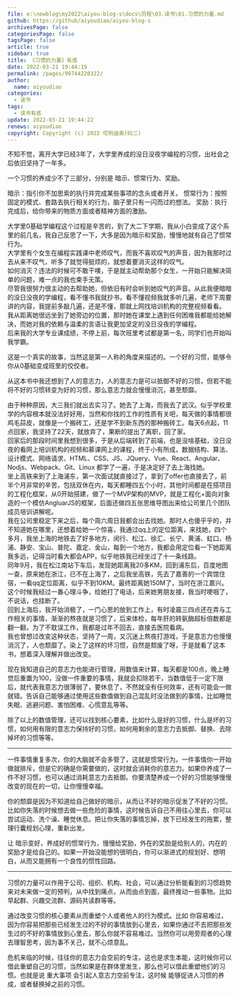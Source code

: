 ```yaml
---
file: e:\newblog\my2022\aiyou-blog-s\docs\历程\03.读书\01.习惯的力量.md
github: https://github/aiyoudiao/aiyou-blog-s
archivesPage: false
categoriesPage: false
tagsPage: false
article: true
sidebar: true
title: 《习惯的力量》有感
date: 2022-03-21 19:44:19
permalink: /pages/99744220322/
author: 
  name: aiyoudiao
categories: 
  - 读书
tags: 
  - 读书有感
update: 2022-03-21 19:44:22
renews: aiyoudiao
copyright: Copyright (c) 2022 哎哟迪奥(码二)
---
```


不知不觉，离开大学已经3年了，大学里养成的没日没夜学编程的习惯，出社会之后依旧坚持了一年多。

一个习惯的养成少不了三部分，分别是 暗示、惯常行为、奖励。

暗示：指引你不加思索的执行并完成某些事项的念头或者开关。
惯常行为：按照固定的模式、套路去执行相关的行为，脑子里只有一闪而过的想法。
奖励：执行完成后，给你带来的物质方面或者精神方面的激励。

<!-- more -->

大学里0基础学编程这个过程是辛苦的，到了大二下学期，我从小白变成了这个系里的前几名，我自己反思了一下，大多是因为暗示和奖励，慢慢地就有自己了惯常行为。    
大学里有个女生在编程实践课中老师叹气，而我不喜欢叹气的声音，因为我那时过去从来不叹气，听多了就觉得挺烦的，就想着要消灭这样的叹气。   
如何消灭？违法的时候可不敢干噢，于是就主动帮助那个女生，一开始只能解决简单的问题，难一点的我也束手无策。    
尽管我很努力很主动的去帮助她，但依旧有时会听到她叹气的声音。从此我便暗暗的没日没夜的学编程，看不懂书我就抄书，看不懂视频我就多听几遍，老师下周要讲的内容，我提前多敲几遍，还是不懂，那就上网找培训机构的完整视频看看。   
我从距离她很远坐到了她旁边的位置，那时她在课堂上遇到任何困难我都能给她解决，而她对我的依赖与温柔的言语让我更加坚定的没日没夜的学编程。   
后来我的大学专业课成绩，不停上前，每次班里考试都是第一名，同学们也开始叫我学霸。

这是一个真实的故事，当然这是第一人称的角度来描述的。一个好的习惯，能够令你从0基础变成班里的佼佼者。

从这本书中我还想到了人的意志力，人的意志力是可以抵御不好的习惯，但若不能将不好的习惯转变为好的习惯，那么意志力就会慢慢消沉，甚至颓靡。

由于种种原因，大三我们就出去实习了。她去了上海，而我去了武汉。似乎学校里学的内容根本就没法好好用，当然和你找的工作的性质有关吧，每天做的事情都很鸡毛蒜皮，就像是一个搬砖工，还是学不到新东西的那种搬砖工。每天6点起，11点回家，我坚持了22天，就放弃了，果断的提出了离职，回了家。   
回家后的那段时间里我想到很多，于是从后端转到了前端，也是没啥基础，没日没夜的看网上培训机构的视频和慕课网上的课程，终于小有所成，数据结构、算法、设计模式、网络请求、HTML、CSS、JS、JQuery、Vue、React、Angular、Nodjs、Webpack、Git、Linux 都学了一遍，于是决定好了去上海找她。   
坐上高铁来到了上海浦东，第一次面试就直接过了，拿到了offer也直接去了，前半个月非常的辛苦，包括双休在内，每天都睡四五个小时，其他时间都是在搭项目的工程化框架，从0开始搭建，做了一个MVP架构的MVP，就是工程化+面向对象造的一个模仿AngluarJS的框架，后面还做四五张思维导图出来给公司里几个团队成员培训讲解呢。   
我在公司里稳定下来之后，每个周六周日我都会出去找她。那时人也傻乎乎的，并不知道她在哪里，还想着给她一个惊喜，我通过qq上的定位距离，来找她，四个多月，我坐上海的地铁去了好多地方，闵行、松江、徐汇、长宁、黄浦、虹口、杨浦、静安、宝山、普陀、嘉定、金山，每到一个地方，我都会用定位看一下她距离我多远，记得当时看大都会APP，似乎地铁我已经坐过了十一条线路。    
同年9月，我在松江南站下车后，发现她距离我20多KM，回到浦东后，百度地图一查，原来她在浙江，已不在上海了，之后我坐高铁，先去了嘉善的一个宾馆住宿，一看qq定位距离，似乎不到10KM。最终距离她150M了，当时在浙江嘉兴。这个时候我经过一番心理斗争，给她打了电话，后来她男朋友接，我当时哽咽了，不说话，也挂断了。   
回到上海后，我开始消极了，一门心思的放到工作上，有时凌晨三四点还在弄与工作相关的事情，渐渐的熬夜就是习惯了，后来体检，每年肝的转氨酶超标倍数都是翻一翻，为了不耽误工作，我都是过年不回去，直接去医院看病。   
我也曾想过改变这种状态，坚持了一周，又沉迷上熬夜打游戏，于是意志力也慢慢消沉了，人也颓靡了。染上了这样的坏习惯，自然是颓废了呀，于是就看了这本书，想着深入理解并做出改变。


现在我知道自己的意志力也能进行管理，用数值来计算，每天都是100点，晚上睡觉后重置为100，没做一件重要的事情，我就会扣除若干，当数值低于一定下限后，就代表我意志力很薄弱了，要休息了，不然就没有任何效率，还有可能会一做就错。告诉自己能够通过使用这些数值做到自己混乱时没法做到的事情，比如睡觉失眠、逃避问题、害怕困难、心慌意乱等等。

除了以上的数值管理，还可以找到核心要素，比如什么是好的习惯，什么是坏的习惯，如何用有限的意志力保持好的习惯，如何用剩余的意志力去抵御、替换、去除掉坏的习惯等等。

---

一件事情重复多次，你的大脑就不会多管了，这就是惯常行为。一件事情你一开始做就排斥，但是它的确是你需要做的，这时就会消耗你的意志力。如果你养成了一件不好习惯，也可以通过消耗意志力去抵御。你要清楚养成一个好的习惯能够慢慢改变的现在的一切，让你慢慢幸福。

你的颓靡是因为不知道给自己做好的暗示，从而让不好的暗示促发了不好的习惯。比如你失落的时候想去做一些危险的事情，这时候告诉自己不用往心里去，你可以尝试运动、洗个澡、睡觉休息。把让你失落的事情忘掉，放下已经发生的拖累，整理行囊规划心理，重新出发。

让 暗示变好，养成好的惯常行为，慢慢给奖励，外在的奖励是给别人的，内在的奖励才是给自己的。如果一开始没能想的很明白，你可以渐进式的规划好、想明白，从而又能拥有一个良性的惯性回路。

---

习惯的力量可以作用于公司、组织、机构、社会，可以通过分析能看到的习惯趋势来对未来做一定的预判，从中找到痛点，从而由点到面，最终推动一些事物。比如早起群、兴趣交流群、源码共读群等等。

通过改变习惯的核心要素从而重塑个人或者他人的行为模式。比如 你容易难过，因为你容易把那些已经发生过的不好的事情放到心里去，如果你通过不去把那些发生过的不好的事情放到心里去，那么你就不容易难过。当然你可以用旁观者的心理去理智思考，因为事不关己，就不心烦意乱。

危机来临的时候，往往你的意志力会空前的专注，这也是求生本能，这时候你可以借此重塑自己的习惯，当然如果是在群体里发生，那么也可以借此重塑他们的习惯。也就是说 重大事项 会引起人意志力空前专注，这时候 能够促进人习惯的养成，或者替换掉之前的习惯。

